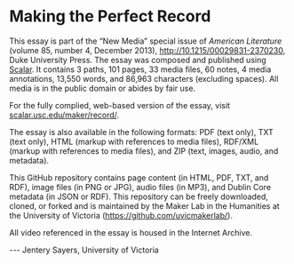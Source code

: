 # Making the Perfect Record

This essay is part of the “New Media” special issue of <i>American Literature</i> (volume 85, number 4, December 2013), http://10.1215/00029831-2370230, Duke University Press. The essay was composed and published using <a href="https://github.com/anvc/scalar" target="_blank">Scalar</a>. It contains 3 paths, 101 pages, 33 media files, 60 notes, 4 media annotations, 13,550 words, and 86,963 characters (excluding spaces). All media is in the public domain or abides by fair use.  

For the fully complied, web-based version of the essay, visit <a href="http://scalar.usc.edu/maker/record/" target="_blank">scalar.usc.edu/maker/record/</a>.

The essay is also available in the following formats: PDF (text only), TXT (text only), HTML (markup with references to media files), RDF/XML (markup with references to media files), and ZIP (text, images, audio, and metadata).  

This GitHub repository contains page content (in HTML, PDF, TXT, and RDF), image files (in PNG or JPG), audio files (in MP3), and Dublin Core metadata (in JSON or RDF). This repository can be freely downloaded, cloned, or forked and is maintained by the Maker Lab in the Humanities at the University of Victoria (https://github.com/uvicmakerlab/).   

All video referenced in the essay is housed in the Internet Archive.  

--- Jentery Sayers, University of Victoria 
